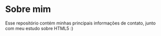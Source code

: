 # Sobre mim

Esse repositório contém minhas principais informações de contato, junto com meu estudo sobre HTML5 :)
